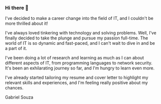 ### Hi there 👋
I've decided to make a career change into the field of IT, and I couldn't be more thrilled about it!

I've always loved tinkering with technology and solving problems. Well, I've finally decided to take the plunge and pursue my passion full-time. The world of IT is so dynamic and fast-paced, and I can't wait to dive in and be a part of it.

I've been doing a lot of research and learning as much as I can about different aspects of IT, from programming languages to network security. It's been an exhilarating journey so far, and I'm hungry to learn even more.

I've already started tailoring my resume and cover letter to highlight my relevant skills and experiences, and I'm feeling really positive about my chances.

Gabriel Souza

<!--
**gabrielmsouza16/gabrielmsouza16** is a ✨ _special_ ✨ repository because its `README.md` (this file) appears on your GitHub profile.

Here are some ideas to get you started:

- 🔭 I’m currently working on ...
- 🌱 I’m currently learning ...
- 👯 I’m looking to collaborate on ...
- 🤔 I’m looking for help with ...
- 💬 Ask me about ...
- 📫 How to reach me: ...
- 😄 Pronouns: ...
- ⚡ Fun fact: ...
-->
